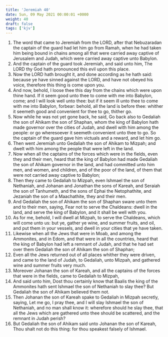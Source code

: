 ```yaml
---
title: 'Jeremiah 40'
date: Sun, 09 May 2021 00:00:01 +0000
weight: 40
draft: false
tags: ['kjv'] 
---
```


1. The word that came to Jeremiah from the LORD, after that Nebuzaradan the captain of the guard had let him go from Ramah, when he had taken him being bound in chains among all that were carried away captive of Jerusalem and Judah, which were carried away captive unto Babylon.
2. And the captain of the guard took Jeremiah, and said unto him, The LORD thy God hath pronounced this evil upon this place.
3. Now the LORD hath brought it, and done according as he hath said: because ye have sinned against the LORD, and have not obeyed his voice, therefore this thing is come upon you.
4. And now, behold, I loose thee this day from the chains which were upon thine hand. If it seem good unto thee to come with me into Babylon, come; and I will look well unto thee: but if it seem ill unto thee to come with me into Babylon, forbear: behold, all the land is before thee: whither it seemeth good and convenient for thee to go, thither go.
5. Now while he was not yet gone back, he said, Go back also to Gedaliah the son of Ahikam the son of Shaphan, whom the king of Babylon hath made governor over the cities of Judah, and dwell with him among the people: or go wheresoever it seemeth convenient unto thee to go. So the captain of the guard gave him victuals and a reward, and let him go.
6. Then went Jeremiah unto Gedaliah the son of Ahikam to Mizpah; and dwelt with him among the people that were left in the land.
7. Now when all the captains of the forces which were in the fields, even they and their men, heard that the king of Babylon had made Gedaliah the son of Ahikam governor in the land, and had committed unto him men, and women, and children, and of the poor of the land, of them that were not carried away captive to Babylon;
8. Then they came to Gedaliah to Mizpah, even Ishmael the son of Nethaniah, and Johanan and Jonathan the sons of Kareah, and Seraiah the son of Tanhumeth, and the sons of Ephai the Netophathite, and Jezaniah the son of a Maachathite, they and their men.
9. And Gedaliah the son of Ahikam the son of Shaphan sware unto them and to their men, saying, Fear not to serve the Chaldeans: dwell in the land, and serve the king of Babylon, and it shall be well with you.
10. As for me, behold, I will dwell at Mizpah, to serve the Chaldeans, which will come unto us: but ye, gather ye wine, and summer fruits, and oil, and put them in your vessels, and dwell in your cities that ye have taken.
11. Likewise when all the Jews that were in Moab, and among the Ammonites, and in Edom, and that were in all the countries, heard that the king of Babylon had left a remnant of Judah, and that he had set over them Gedaliah the son of Ahikam the son of Shaphan;
12. Even all the Jews returned out of all places whither they were driven, and came to the land of Judah, to Gedaliah, unto Mizpah, and gathered wine and summer fruits very much.
13. Moreover Johanan the son of Kareah, and all the captains of the forces that were in the fields, came to Gedaliah to Mizpah,
14. And said unto him, Dost thou certainly know that Baalis the king of the Ammonites hath sent Ishmael the son of Nethaniah to slay thee? But Gedaliah the son of Ahikam believed them not.
15. Then Johanan the son of Kareah spake to Gedaliah in Mizpah secretly, saying, Let me go, I pray thee, and I will slay Ishmael the son of Nethaniah, and no man shall know it: wherefore should he slay thee, that all the Jews which are gathered unto thee should be scattered, and the remnant in Judah perish?
16. But Gedaliah the son of Ahikam said unto Johanan the son of Kareah, Thou shalt not do this thing: for thou speakest falsely of Ishmael.
